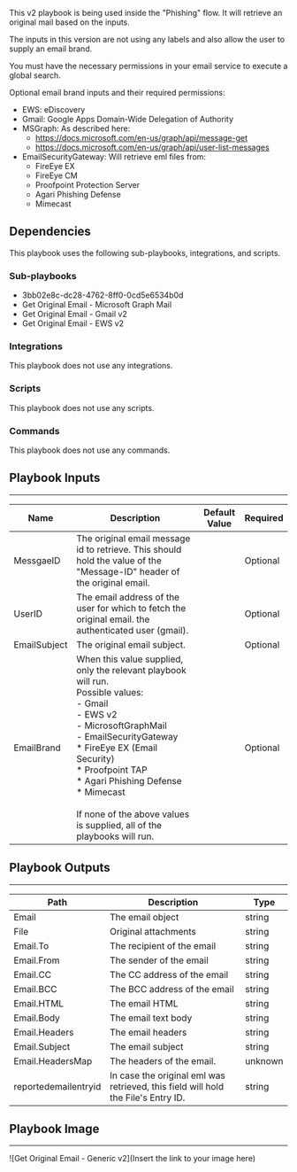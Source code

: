 This v2 playbook is being used inside the "Phishing" flow. It will retrieve an original mail based on the inputs.

The inputs in this version are not using any labels and also allow the user to supply an email brand.

You must have the necessary permissions in your email service to execute a global search.

Optional email brand inputs and their required permissions:

- EWS: eDiscovery
- Gmail: Google Apps Domain-Wide Delegation of Authority
- MSGraph: As described here:
    * https://docs.microsoft.com/en-us/graph/api/message-get
    * https://docs.microsoft.com/en-us/graph/api/user-list-messages
- EmailSecurityGateway: Will retrieve eml files from:
    * FireEye EX
    * FireEye CM
    * Proofpoint Protection Server
    * Agari Phishing Defense
    * Mimecast

## Dependencies
This playbook uses the following sub-playbooks, integrations, and scripts.

### Sub-playbooks
* 3bb02e8c-dc28-4762-8ff0-0cd5e6534b0d
* Get Original Email - Microsoft Graph Mail
* Get Original Email - Gmail v2
* Get Original Email - EWS v2

### Integrations
This playbook does not use any integrations.

### Scripts
This playbook does not use any scripts.

### Commands
This playbook does not use any commands.

## Playbook Inputs
---

| **Name** | **Description** | **Default Value** | **Required** |
| --- | --- | --- | --- |
| MessgaeID | The original email message id to retrieve. This should hold the value of the "Message-ID" header of the original email. |  | Optional |
| UserID | The email address of the user for which to fetch the original email. the authenticated user \(gmail\). |  | Optional |
| EmailSubject | The original email subject. |  | Optional |
| EmailBrand | When this value supplied, only the relevant playbook will run.<br/>Possible values:<br/>- Gmail<br/>- EWS v2<br/>- MicrosoftGraphMail<br/>- EmailSecurityGateway<br/>      \* FireEye EX \(Email Security\)<br/>      \* Proofpoint TAP<br/>      \* Agari Phishing Defense<br/>      \* Mimecast<br/><br/>If none of the above values is supplied, all of the playbooks will run. |  | Optional |

## Playbook Outputs
---

| **Path** | **Description** | **Type** |
| --- | --- | --- |
| Email | The email object | string |
| File | Original attachments | string |
| Email.To | The recipient of the email | string |
| Email.From | The sender of the email | string |
| Email.CC | The CC address of the email | string |
| Email.BCC | The BCC address of the email | string |
| Email.HTML | The email HTML | string |
| Email.Body | The email text body | string |
| Email.Headers | The email headers | string |
| Email.Subject | The email subject | string |
| Email.HeadersMap | The headers of the email. | unknown |
| reportedemailentryid | In case the original eml was retrieved, this field will hold the File's Entry ID. | string |

## Playbook Image
---
![Get Original Email - Generic v2](Insert the link to your image here)